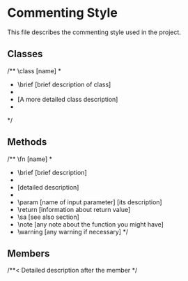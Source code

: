 Commenting Style
============

This file describes the commenting style used in the project.

Classes
--------

/** \class [name]
 *
 * \brief [brief description of class]
 *
 * [A more detailed class description]
 *
 */

Methods
--------

/** \fn [name]
 * 
 * \brief [brief description]
 *
 * [detailed description]
 *
 * \param [name of input parameter] [its description]
 * \return [information about return value]
 * \sa [see also section]
 * \note [any note about the function you might have]
 * \warning [any warning if necessary]
 */

Members
--------

/**< Detailed description after the member */


